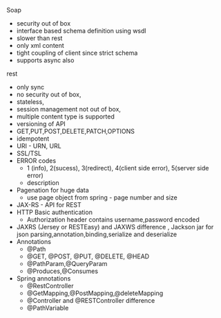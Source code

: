 Soap 
  - security out of box
  - interface based schema definition using wsdl
  - slower than rest
  - only xml content
  - tight coupling of client since strict schema
  - supports async also

rest 
  - only sync
  - no security out of box, 
  - stateless, 
  - session management not out of box, 
  - multiple content type is supported
  - versioning of API
  - GET,PUT,POST,DELETE,PATCH,OPTIONS
  - idempotent
  - URI - URN, URL
  - SSL/TSL
  - ERROR codes
    - 1 (info), 2(sucess), 3(redirect), 4(client side error), 5(server side error)
    - description
  - Pagenation for huge data
    - use page object from spring - page number and size
  - JAX-RS - API for REST
  - HTTP Basic authentication
      - Authorization header contains username,password encoded
  - JAXRS (Jersey or RESTEasy) and JAXWS difference , Jackson jar for json parsing,annotation,binding,serialize and deserialize 
  - Annotations
    - @Path
    - @GET, @POST, @PUT, @DELETE, @HEAD
    - @PathParam,@QueryParam
    - @Produces,@Consumes
  - Spring annotations
    - @RestController
    - @GetMapping,@PostMapping,@deleteMapping
    - @Controller  and @RESTController difference
    - @PathVariable
